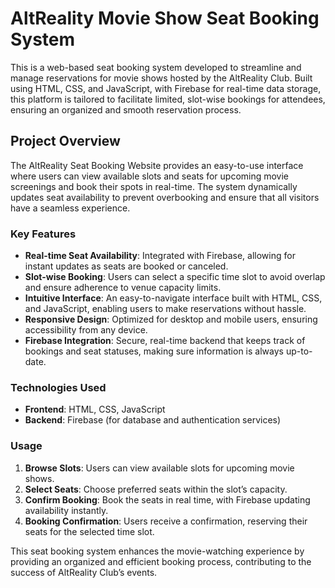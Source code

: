 # AltReality Movie Show Seat Booking System

This is a web-based seat booking system developed to streamline and manage reservations for movie shows hosted by the AltReality Club. Built using HTML, CSS, and JavaScript, with Firebase for real-time data storage, this platform is tailored to facilitate limited, slot-wise bookings for attendees, ensuring an organized and smooth reservation process.

## Project Overview

The AltReality Seat Booking Website provides an easy-to-use interface where users can view available slots and seats for upcoming movie screenings and book their spots in real-time. The system dynamically updates seat availability to prevent overbooking and ensure that all visitors have a seamless experience.

### Key Features

- **Real-time Seat Availability**: Integrated with Firebase, allowing for instant updates as seats are booked or canceled.
- **Slot-wise Booking**: Users can select a specific time slot to avoid overlap and ensure adherence to venue capacity limits.
- **Intuitive Interface**: An easy-to-navigate interface built with HTML, CSS, and JavaScript, enabling users to make reservations without hassle.
- **Responsive Design**: Optimized for desktop and mobile users, ensuring accessibility from any device.
- **Firebase Integration**: Secure, real-time backend that keeps track of bookings and seat statuses, making sure information is always up-to-date.

### Technologies Used

- **Frontend**: HTML, CSS, JavaScript
- **Backend**: Firebase (for database and authentication services)

### Usage

1. **Browse Slots**: Users can view available slots for upcoming movie shows.
2. **Select Seats**: Choose preferred seats within the slot’s capacity.
3. **Confirm Booking**: Book the seats in real time, with Firebase updating availability instantly.
4. **Booking Confirmation**: Users receive a confirmation, reserving their seats for the selected time slot.

This seat booking system enhances the movie-watching experience by providing an organized and efficient booking process, contributing to the success of AltReality Club’s events.
